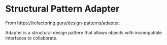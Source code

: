 # Structural Pattern Adapter 

From https://refactoring.guru/design-patterns/adapter.

Adapter is a structural design pattern that allows objects with incompatible interfaces to collaborate.
